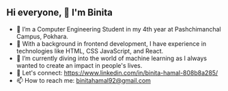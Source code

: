 ## Hi everyone, 👋 I'm Binita

- 🔭 I’m a Computer Engineering Student in my 4th year at Pashchimanchal Campus, Pokhara.
- 🌱 With a background in frontend development, I have experience in technologies like HTML, CSS JavaScript, and React.
- 👯 I’m currently diving into the world of machine learning as I always wanted to create an impact in people's lives.
- 💬 Let's connect: https://www.linkedin.com/in/binita-hamal-808b8a285/
- 📫 How to reach me: binitahamal92@gmail.com



